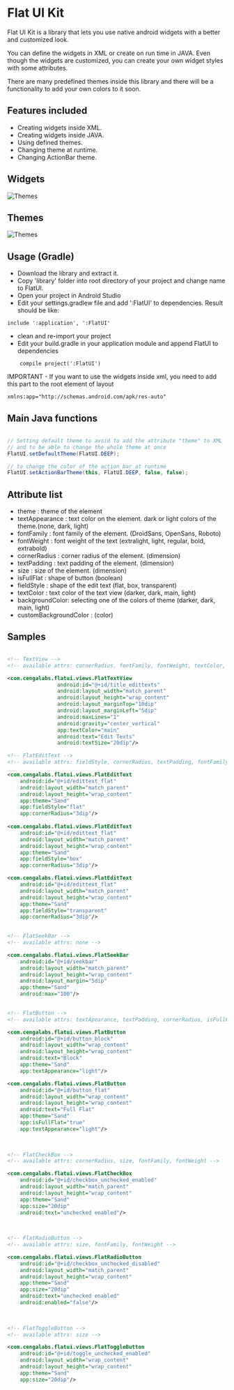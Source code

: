 Flat UI Kit
===================

Flat UI Kit is a library that lets you use native android widgets with a better and customized look.

You can define the widgets in XML or create on run time in JAVA. Even though the widgets are customized, you can create your own widget styles with some attributes.

There are many predefined themes inside this library and there will be a functionality to add your own colors to it soon.


Features included
-----------------
* Creating widgets inside XML.
* Creating widgets inside JAVA.
* Using defined themes.
* Changing theme at runtime.
* Changing ActionBar theme.


Widgets
-----------
![Themes][1]

Themes
-----------
![Themes][2]

 [1]: https://raw.github.com/eluleci/FlatUI/master/sample-images/showcase.png
 [2]: https://raw.github.com/eluleci/FlatUI/master/sample-images/themes.png
 
 
## Usage (Gradle)

- Download the library and extract it.
- Copy 'library' folder into root directory of your project and change name to FlatUI.
- Open your project in Android Studio
- Edit your settings.gradlew file and add ':FlatUI' to dependencies. Result should be like:
```
include ':application', ':FlatUI'
```
- clean and re-import your project
- Edit your build.gradle in your application module and append FlatUI to dependencies
```
    compile project(':FlatUI')
```

IMPORTANT - If you want to use the widgets inside xml, you need to add this part to the root element of layout
```xml
xmlns:app="http://schemas.android.com/apk/res-auto"
```

## Main Java functions

```java

// Setting default theme to avoid to add the attribute "theme" to XML 
// and to be able to change the whole theme at once
FlatUI.setDefaultTheme(FlatUI.DEEP);

// to change the color of the action bar at runtime
FlatUI.setActionBarTheme(this, FlatUI.DEEP, false, false);

```

## Attribute list

- theme          :  theme of the element
- textAppearance :  text color on the element. dark or light colors of the theme.(none, dark, light)
- fontFamily     :  font family of the element. (DroidSans, OpenSans, Roboto)
- fontWeight     :  font weight of the text (extralight, light, regular, bold, extrabold)
- cornerRadius   :  corner radius of the element. (dimension)
- textPadding    :  text padding of the element. (dimension)
- size           :  size of the element. (dimension)
- isFullFlat     :  shape of button (boolean)
- fieldStyle     :  shape of the edit text (flat, box, transparent)
- textColor      :  text color of the text view (darker, dark, main, light)
- backgroundColor:  selecting one of the colors of theme (darker, dark, main, light)
- customBackgroundColor : (color)

## Samples

```xml

<!-- TextView -->
<!-- available attrs: cornerRadius, fontFamily, fontWeight, textColor, backgroundColor, customBackgroundColor -->

<com.cengalabs.flatui.views.FlatTextView
                android:id="@+id/title_edittexts"
                android:layout_width="match_parent"
                android:layout_height="wrap_content"
                android:layout_marginTop="10dip"
                android:layout_marginLeft="5dip"
                android:maxLines="1"
                android:gravity="center_vertical"
                app:textColor="main"
                android:text="Edit Texts"
                android:textSize="20dip"/>

<!-- FlatEditText -->
<!-- available attrs: fieldStyle, cornerRadius, textPadding, fontFamily, fontWeight, textAppearance -->

<com.cengalabs.flatui.views.FlatEditText
	android:id="@+id/edittext_flat"
	android:layout_width="match_parent"
	android:layout_height="wrap_content"                        
	app:theme="Sand"
	app:fieldStyle="flat"
	app:cornerRadius="3dip"/>
	
<com.cengalabs.flatui.views.FlatEditText
	android:id="@+id/edittext_flat"
	android:layout_width="match_parent"
	android:layout_height="wrap_content"                        
	app:theme="Sand"
	app:fieldStyle="box"
	app:cornerRadius="3dip"/>

<com.cengalabs.flatui.views.FlatEditText
	android:id="@+id/edittext_flat"
	android:layout_width="match_parent"
	android:layout_height="wrap_content"                        
	app:theme="Sand"
	app:fieldStyle="transparent"
	app:cornerRadius="3dip"/>
	

<!-- FlatSeekBar -->
<!-- available attrs: none -->

<com.cengalabs.flatui.views.FlatSeekBar
	android:id="@+id/seekbar"
	android:layout_width="match_parent"
	android:layout_height="wrap_content"
	android:layout_margin="5dip"
	app:theme="Sand"
	android:max="100"/>
	

<!-- FlatButton -->
<!-- available attrs: textApearance, textPadding, cornerRadius, isFullFlat, fontFamily, fontWeight -->

<com.cengalabs.flatui.views.FlatButton
	android:id="@+id/button_block"
	android:layout_width="wrap_content"
	android:layout_height="wrap_content"
	android:text="Block"
	app:theme="Sand"
	app:textAppearance="light"/>

<com.cengalabs.flatui.views.FlatButton
	android:id="@+id/button_flat"
	android:layout_width="wrap_content"
	android:layout_height="wrap_content"
	android:text="Full Flat"
	app:theme="Sand"
	app:isFullFlat="true"
	app:textAppearance="light"/>
	

	
<!-- FlatCheckBox -->
<!-- available attrs: cornerRadius, size, fontFamily, fontWeight -->

<com.cengalabs.flatui.views.FlatCheckBox
	android:id="@+id/checkbox_unchecked_enabled"
	android:layout_width="match_parent"
	android:layout_height="wrap_content"
	app:theme="Sand"
	app:size="20dip"
	android:text="unchecked enabled"/>

	
	
<!-- FlatRadioButton -->
<!-- available attrs: size, fontFamily, fontWeight -->

<com.cengalabs.flatui.views.FlatRadioButton
	android:id="@+id/checkbox_unchecked_disabled"
	android:layout_width="match_parent"
	android:layout_height="wrap_content"	
	app:theme="Sand"
	app:size="20dip"
	android:text="unchecked enabled"
	android:enabled="false"/>
	
	

<!-- FlatToggleButton -->
<!-- available attrs: size -->

<com.cengalabs.flatui.views.FlatToggleButton
	android:id="@+id/toggle_unchecked_enabled"
	android:layout_width="wrap_content"
	android:layout_height="wrap_content"
	app:theme="Sand"
	app:size="20dip"/>

	
```

